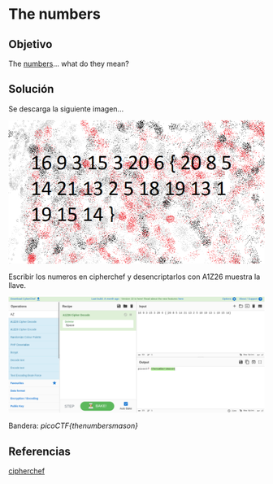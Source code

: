 # The numbers

## Objetivo

The [numbers](https://jupiter.challenges.picoctf.org/static/f209a32253affb6f547a585649ba4fda/the_numbers.png)... what do they mean?

## Solución

Se descarga la siguiente imagen...

![the_numbers](the_numbers.png)

Escribir los numeros en cipherchef y desencriptarlos con A1Z26 muestra la llave.

![img1](img1.png)

Bandera: *picoCTF{thenumbersmason}*

## Referencias

[cipherchef](https://gchq.github.io/CyberChef/)
